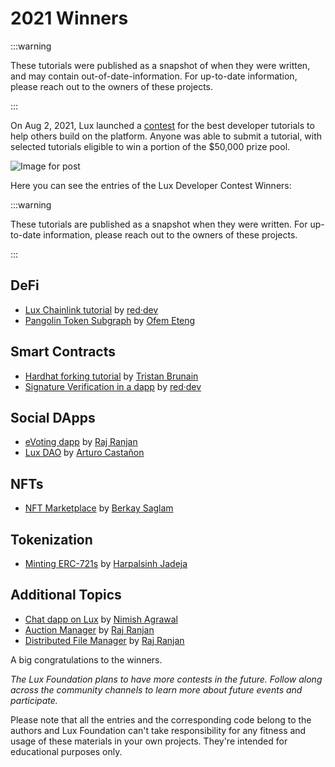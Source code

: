 # 2021 Winners

:::warning

These tutorials were published as a snapshot of when they were written,
and may contain out-of-date-information.
For up-to-date information, please reach out to the owners of these
projects.

:::

On Aug 2, 2021, Lux launched a
[contest](https://medium.com/luxdefi/launches-developer-tutorial-contest-with-50k-in-prizes-7d8b4422399f)
for the best developer tutorials to help others build on the platform. Anyone
was able to submit a tutorial, with selected tutorials eligible to win a portion
of the $50,000 prize pool.

![Image for post](/img/tutorial-contest.png)

Here you can see the entries of the Lux Developer Contest Winners:

:::warning

These tutorials are published as a snapshot when they were written.
For up-to-date information, please reach out to the owners of these
projects.

:::

## DeFi

- [Lux Chainlink tutorial](./2021/red-dev-chainlink-tutorial/README.md) by [red·dev](https://www.red.dev)
- [Pangolin Token Subgraph](./2021/pangolin-token-subgraph/README.md) by [Ofem Eteng](https://github.com/ofemeteng)

## Smart Contracts

- [Hardhat forking tutorial](./2021/hardhat-fork/README.md) by [Tristan Brunain](https://github.com/tbrunain)
- [Signature Verification in a dapp](./2021/red-dev-sig-verify-tutorial/README.md) by [red·dev](https://www.red.dev)

## Social DApps

- [eVoting dapp](./2021/evoting-dapp/README.md) by [Raj Ranjan](https://github.com/rajranjan0608)
- [Lux DAO](./2021/DAO/README.md) by [Arturo Castañon](https://github.com/ArturVargas)

## NFTs

- [NFT Marketplace](./2021/NFT-Marketplace-on-Lux/README.md) by [Berkay Saglam](https://github.com/trizin)

## Tokenization

- [Minting ERC-721s](./2021/how-to-mint-erc721-using-openzeppelin/tutorial.md) by [Harpalsinh Jadeja](https://github.com/therealharpaljadeja)

## Additional Topics

- [Chat dapp on Lux](./2021/lux-chat-dapp/README.md) by [Nimish Agrawal](https://github.com/realnimish)
- [Auction Manager](./2021/drizzle-auction-manager/README.md) by [Raj Ranjan](https://github.com/rajranjan0608)
- [Distributed File Manager](./2021/distributed-file-manager/README.md) by [Raj Ranjan](https://github.com/rajranjan0608)

A big congratulations to the winners.

_The Lux Foundation plans to have more contests in the future.
Follow along across the community channels to learn more about future events and participate._

Please note that all the entries and the corresponding code belong to the authors and
Lux Foundation can't take responsibility for any fitness and usage of these materials
in your own projects. They're intended for educational purposes only.
